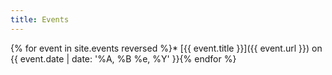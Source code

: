 ```yaml
---
title: Events
---
```


{% for event in site.events reversed %}* [{{ event.title }}]({{ event.url }}) on {{ event.date | date: '%A, %B %e, %Y' }}{% endfor %}
